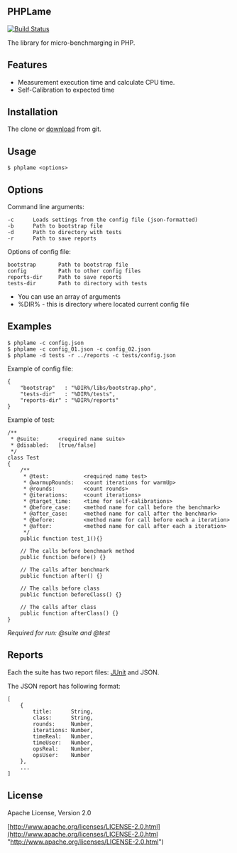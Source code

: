 PHPLame
------------

[![Build Status](https://secure.travis-ci.org/litvinok/phplame.png?branch=v2)](http://travis-ci.org/litvinok/phplame)

The library for micro-benchmarging in PHP.

Features
------------

* Measurement execution time and calculate CPU time.
* Self-Calibration to expected time

Installation
------------

The clone or [download](https://github.com/litvinok/phplame/downloads "download") from git.

Usage
------------
	$ phplame <options>

Options
------------

Command line arguments:

    -c		Loads settings from the config file (json-formatted)
	-b		Path to bootstrap file
    -d		Path to directory with tests
    -r		Path to save reports

Options of config file:

    bootstrap		Path to bootstrap file
	config			Path to other config files
	reports-dir		Path to save reports
	tests-dir		Path to directory with tests

* You can use an array of arguments
* %DIR% - this is directory where located current config file

Examples
------------

	$ phplame -c config.json
	$ phplame -c config_01.json -c config_02.json
	$ phplame -d tests -r ../reports -c tests/config.json

Example of config file:

	{
		"bootstrap"   : "%DIR%/libs/bootstrap.php",
    	"tests-dir"   : "%DIR%/tests",
    	"reports-dir" : "%DIR%/reports"
	}

Example of test:

	/**
	 * @suite:		<required name suite>
	 * @disabled:	[true/false]
	 */
	class Test
	{
		/**
	     * @test:			<required name test>
	     * @warmupRounds:	<count iterations for warmUp>
	     * @rounds:			<count rounds>
		 * @iterations:		<count iterations>
	     * @target_time:	<time for self-calibrations>
	     * @before_case:	<method name for call before the benchmark>
		 * @after_case:		<method name for call after the benchmark>
		 * @before:			<method name for call before each a iteration>
		 * @after:			<method name for call after each a iteration>
	     */
	    public function test_1(){}

		// The calls before benchmark method
		public function before() {}

		// The calls after benchmark
		public function after() {}

		// The calls before class
		public function beforeClass() {}

		// The calls after class
		public function afterClass() {}
	}

*Required for run: @suite and @test*


Reports
------------

Each the suite has two report files: [JUnit](http://www.junit.org/ "JUnit") and JSON.

The JSON report has following format:

	[
		{
			title:		String,
			class:		String,
			rounds:		Number,
			iterations:	Number,
			timeReal:	Number,
			timeUser:	Number,
			opsReal:    Number,
            opsUser:    Number
		},
		...
	]

License
------------
Apache License, Version 2.0

[http://www.apache.org/licenses/LICENSE-2.0.html](http://www.apache.org/licenses/LICENSE-2.0.html "http://www.apache.org/licenses/LICENSE-2.0.html")